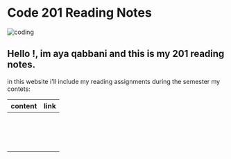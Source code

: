 # Code 201 Reading Notes
![coding](https://cdn1.iconfinder.com/data/icons/flatie-outline-seo-marketing/24/SEO_011-web-restructuring-code-screen-512.png)

## Hello !, im aya qabbani and this is my 201 reading notes.
in this website i'll include my reading assignments during the semester
my contets:

 content | link
------------ | -------------
 |||
 |||
 |||
 |||
 |||
 |||
 |||
 |||
 |||
 |||
 |||
 |||
 |||
 |||
 |||
